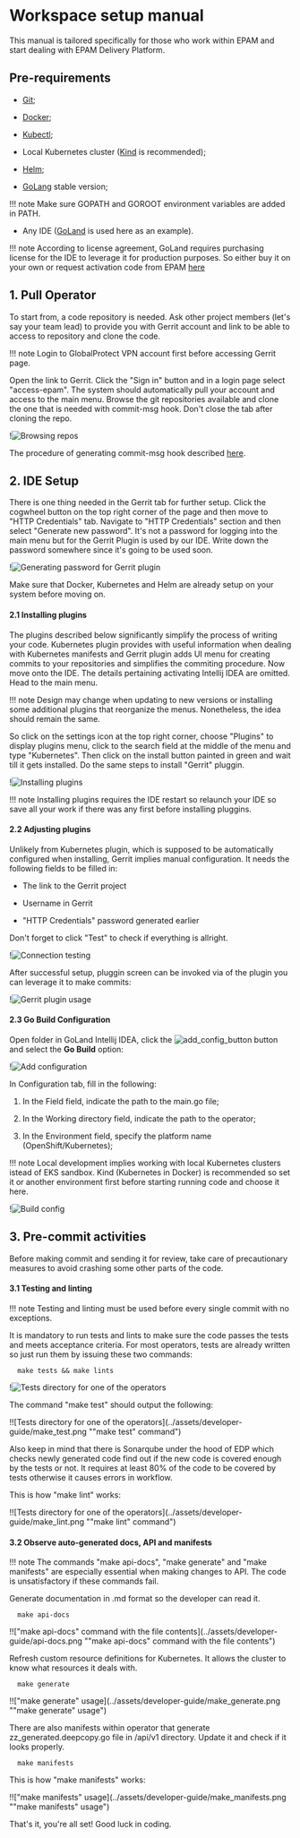 # Workspace setup manual

This manual is tailored specifically for those who work within EPAM and start dealing with EPAM Delivery Platform.

## Pre-requirements

* [Git](https://github.com/git-guides/install-git);
    
* [Docker](https://docs.docker.com/engine/install/);

* [Kubectl](https://kubernetes.io/docs/setup/);

* Local Kubernetes cluster ([Kind](https://kind.sigs.k8s.io/) is recommended);

* [Helm](https://helm.sh/docs/intro/install/);

* [GoLang](https://go.dev/dl/) stable version;

!!! note
    Make sure GOPATH and GOROOT environment variables are added in PATH.

* Any IDE ([GoLand](https://www.jetbrains.com/go/) is used here as an example).

!!! note
    According to license agreement, GoLand requires purchasing license for the IDE to leverage it for production purposes. So either buy it on your own or request activation code from EPAM [here](https://kb.epam.com/display/EPMSAM/Go+Developer)


## 1. Pull Operator

To start from, a code repository is needed. Ask other project members (let's say your team lead) to provide you with Gerrit account and link to be able to access to repository and clone the code.

!!! note
    Login to GlobalProtect VPN account first before accessing Gerrit page.

Open the link to Gerrit. Click the "Sign in" button and in a login page select "access-epam". The system should automatically pull your account and access to the main menu. Browse the git repositories available and clone the one that is needed with commit-msg hook. Don't close the tab after cloning the repo.

!![Browsing repos](../assets/developer-guide/cloning_repo.png "Browsing repos")

The procedure of generating commit-msg hook described [here](https://kb.epam.com/display/public/EPMDEDP/Gerrit+Setup+for+Developer).


## 2. IDE Setup

There is one thing needed in the Gerrit tab for further setup. Click the cogwheel button on the top right corner of the page and then move to "HTTP Credentials" tab. Navigate to "HTTP Credentials" section and then select "Generate new password". It's not a password for logging into the main menu but for the Gerrit Plugin is used by our IDE. Write down the password somewhere since it's going to be used soon.

!![Generating password for Gerrit plugin](../assets/developer-guide/https_credentials_for_gerrit_plugin.png "Generating password for Gerrit plugin")

Make sure that Docker, Kubernetes and Helm are already setup on your system before moving on.

#### 2.1 Installing plugins

The plugins described below significantly simplify the process of writing your code.
Kubernetes plugin provides with useful information when dealing with Kubernetes manifests and Gerrit plugin adds UI menu for creating commits to your repositories and simplifies the commiting procedure.
Now move onto the IDE. The details pertaining activating Intellij IDEA are omitted. Head to the main menu.

!!! note
    Design may change when updating to new versions or installing some additional plugins that reorganize the menus. Nonetheless, the idea should remain the same.

So click on the settings icon at the top right corner, choose "Plugins" to display plugins menu, click to the search field at the middle of the menu and type "Kubernetes". Then click on the install button painted in green and wait till it gets installed. Do the same steps to install "Gerrit" pluggin.

!![Installing plugins](../assets/developer-guide/plugin_installation.png "Installing plugins")

!!! note
    Installing plugins requires the IDE restart so relaunch your IDE so save all your work if there was any first before installing pluggins.

#### 2.2 Adjusting plugins

Unlikely from Kubernetes plugin, which is supposed to be automatically configured when installing, Gerrit implies manual configuration. It needs the following fields to be filled in:

* The link to the Gerrit project  

* Username in Gerrit

* "HTTP Credentials" password generated earlier

Don't forget to click "Test" to check if everything is allright.

!![Connection testing](../assets/developer-guide/gerrit_plugin_test_connection.png "Connection testing")

After successful setup, pluggin screen can be invoked via  of the plugin you can leverage it to make commits:

!![Gerrit plugin usage](../assets/developer-guide/gerrit_plugin_usage.png "Gerrit plugin usage")

#### 2.3 Go Build Configuration

Open folder in GoLand Intellij IDEA, click the ![add_config_button](../assets/developer-guide/add_config_button.png "add_config_button") button and select the **Go Build** option:

!![Add configuration](../assets/developer-guide/add_configuration.png "Add configuration")

In Configuration tab, fill in the following:

  1. In the Field field, indicate the path to the main.go file;

  2. In the Working directory field, indicate the path to the operator;

  3. In the Environment field, specify the platform name (OpenShift/Kubernetes);

!!! note
    Local development implies working with local Kubernetes clusters istead of EKS sandbox. Kind (Kubernetes in Docker) is recommended so set it or another environment first before starting running code and choose it here.

!![Build config](../assets/developer-guide/build_config.png "Build config") 

## 3. Pre-commit activities

Before making commit and sending it for review, take care of precautionary measures to avoid crashing some other parts of the code.

#### 3.1 Testing and linting

!!! note
    Testing and linting must be used before every single commit with no exceptions.

It is mandatory to run tests and lints to make sure the code passes the tests and meets acceptance criteria. For most operators, tests are already written so just run them by issuing these two commands:

      make tests && make lints

!![Tests directory for one of the operators](../assets/developer-guide/run_tests.png "Tests directory for one of the operators")

The command "make test" should output the following:

!![Tests directory for one of the operators](../assets/developer-guide/make_test.png ""make test" command")

Also keep in mind that there is Sonarqube under the hood of EDP which checks newly generated code find out if the new code is covered enough by the tests or not. It requires at least 80% of the code to be covered by tests otherwise it causes errors in workflow.

This is how "make lint" works:

!![Tests directory for one of the operators](../assets/developer-guide/make_lint.png ""make lint" command")

#### 3.2 Observe auto-generated docs, API and manifests

!!! note
    The commands "make api-docs", "make generate" and "make manifests" are especially essential when making changes to API. The code is unsatisfactory if these commands fail.

Generate documentation in .md format so the developer can read it.

      make api-docs

!!["make api-docs" command with the file contents](../assets/developer-guide/api-docs.png ""make api-docs" command with the file contents")

Refresh custom resource definitions for Kubernetes. It allows the cluster to know what resources it deals with.

      make generate

!!["make generate" usage](../assets/developer-guide/make_generate.png ""make generate" usage")

There are also manifests within operator that generate zz_generated.deepcopy.go file in /api/v1 directory. Update it and check if it looks properly. 

      make manifests

This is how "make manifests" works:

!!["make manifests" usage](../assets/developer-guide/make_manifests.png ""make manifests" usage")

That's it, you're all set! Good luck in coding.
